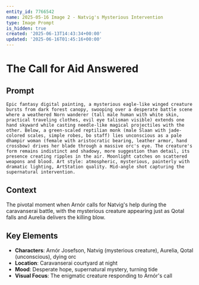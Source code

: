 ```yaml
---
entity_id: 7766542
name: 2025-05-16 Image 2 - Natvig's Mysterious Intervention
type: Image Prompt
is_hidden: true
created: '2025-06-13T14:43:34+00:00'
updated: '2025-06-16T01:45:16+00:00'
---
```


# The Call for Aid Answered

## Prompt

```
Epic fantasy digital painting, a mysterious eagle-like winged creature bursts from dark forest canopy, swooping over a desperate battle scene where a weathered Norn wanderer (tall male human with white skin, practical traveling clothes, evil eye talisman visible) extends one hand skyward while casting needle-like magical projectiles with the other. Below, a green-scaled reptilian monk (male Slaan with jade-colored scales, simple robes, bo staff) lies unconscious as a pale dhampir woman (female with aristocratic bearing, leather armor, hand crossbow) drives her blade through a massive orc's eye. The creature's form remains indistinct and shadowy, more suggestion than detail, its presence creating ripples in the air. Moonlight catches on scattered weapons and blood. Art style: atmospheric, mysterious, painterly with dramatic lighting, ArtStation quality. Mid-angle shot capturing the supernatural intervention.

```

## Context

The pivotal moment when Arnór calls for Natvig's help during the caravanserai battle, with the mysterious creature appearing just as Qotal falls and Aurelia delivers the killing blow.

## Key Elements

- **Characters**: Arnór Josefson, Natvig (mysterious creature), Aurelia, Qotal (unconscious), dying orc
- **Location**: Caravanserai courtyard at night
- **Mood**: Desperate hope, supernatural mystery, turning tide
- **Visual Focus**: The enigmatic creature responding to Arnór's call